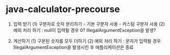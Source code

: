# java-calculator-precourse

1. 입력 받기
   (1) 구분자로 숫자 분리하기
        - 기본 구분자 사용
        - 커스텀 구분자 사용
   (2) 예외 처리 하기 : null이 입력될 경우 0? IllegalArgumentException을 발생?
  
2. 계산하기
   (1) 구분된 숫자를 모두 더하기
   (2) 예외 처리 하기 : 문자가 입력될 경우 IllegalArgumentException을 발생시킨 후 애플리케이션은 종료
